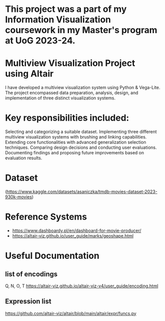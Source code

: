 # This project was a part of my Information Visualization coursework in my Master's program at UoG 2023-24.

# Multiview Visualization Project using Altair

I have developed a multiview visualization system using Python & Vega-Lite. The project encompassed data preparation, analysis, design, and implementation of three distinct visualization systems.

# Key responsibilities included:

Selecting and categorizing a suitable dataset.
Implementing three different multiview visualization systems with brushing and linking capabilities.
Extending core functionalities with advanced generalization selection techniques.
Comparing design decisions and conducting user evaluations.
Documenting findings and proposing future improvements based on evaluation results.

# Dataset
(https://www.kaggle.com/datasets/asaniczka/tmdb-movies-dataset-2023-930k-movies)

# Reference Systems
- https://www.dashboardy.pl/en/dashboard-for-movie-producer/
- https://altair-viz.github.io/user_guide/marks/geoshape.html

# Useful Documentation
## list of encodings
Q, N, O, T
https://altair-viz.github.io/altair-viz-v4/user_guide/encoding.html

## Expression list
https://github.com/altair-viz/altair/blob/main/altair/expr/funcs.py

